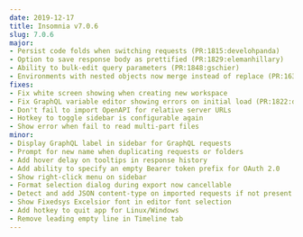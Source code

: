 ```yaml
---
date: 2019-12-17
title: Insomnia v7.0.6
slug: 7.0.6
major:
- Persist code folds when switching requests (PR:1815:develohpanda)
- Option to save response body as prettified (PR:1829:elemanhillary)
- Ability to bulk-edit query parameters (PR:1848:gschier)
- Environments with nested objects now merge instead of replace (PR:1635:Gabrz)
fixes:
- Fix white screen showing when creating new workspace
- Fix GraphQL variable editor showing errors on initial load (PR:1822:danielfrankcom)
- Don't fail to import OpenAPI for relative server URLs
- Hotkey to toggle sidebar is configurable again
- Show error when fail to read multi-part files
minor:
- Display GraphQL label in sidebar for GraphQL requests
- Prompt for new name when duplicating requests or folders
- Add hover delay on tooltips in response history
- Add ability to specify an empty Bearer token prefix for OAuth 2.0
- Show right-click menu on sidebar
- Format selection dialog during export now cancellable
- Detect and add JSON content-type on imported requests if not present
- Show Fixedsys Excelsior font in editor font selection
- Add hotkey to quit app for Linux/Windows
- Remove leading empty line in Timeline tab
---
```

